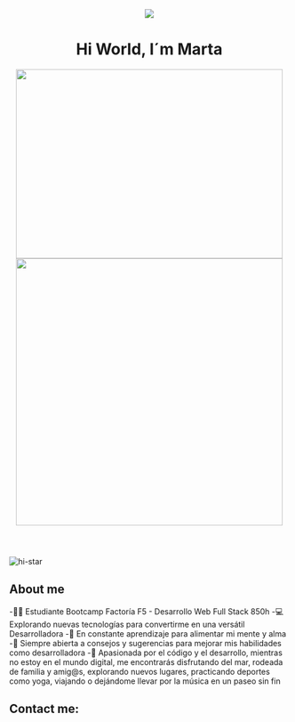 <header>
        <img src="https://camo.githubusercontent.com/e8e7b06ecf583bc040eb60e44eb5b8e0ecc5421320a92929ce21522dbc34c891/68747470733a2f2f6d656469612e67697068792e636f6d2f6d656469612f6876524a434c467a6361737252346961377a2f67697068792e676966" data-canonical-src="https://media.giphy.com/media/hvRJCLFzcasrR4ia7z/giphy.gif" style="max-width: 100%; display: inline-block;" data-target="animated-image.originalImage"><h1>Hi World, I´m Marta</h1>
        <img src="https://giphy.com/embed/fwbZnTftCXVocKzfxR" width="480" height="340" frameBorder="0">
        <img src="https://giphy.com/embed/l2JIeRIge5SQcpaP6" width="480" height="480" frameBorder="0">
    </header>
    <div>
        <img alt="hi-star" src="https://camo.githubusercontent.com/2afb70f3e02b0982737ba5b242f200a68d8d26e00597267914279eda82b15409/68747470733a2f2f6d656469612e67697068792e636f6d2f6d656469612f4f624e547738557a7779364b512f67697068792e676966" data-canonical-src="https://media.giphy.com/media/ObNTw8Uzwy6KQ/giphy.gif" style="max-width: 100%; display: inline-block;" data-target="animated-image.originalImage"> <span><h2>About me</h2></span>
    </div>
</body>
</html>

-👩‍🎓 Estudiante Bootcamp Factoría F5 - Desarrollo Web Full Stack 850h
-💻 Explorando nuevas tecnologías para convertirme en una versátil Desarrolladora
-🧠 En constante aprendizaje para alimentar mi mente y alma
-👀 Siempre abierta a consejos y sugerencias para mejorar mis habilidades como desarrolladora
-💞 Apasionada por el código y el desarrollo, mientras no estoy en el mundo digital, me encontrarás disfrutando del mar, rodeada de familia y amig@s, explorando nuevos lugares, practicando deportes como yoga, viajando o dejándome llevar por la música en un paseo sin fin

## Contact me:



